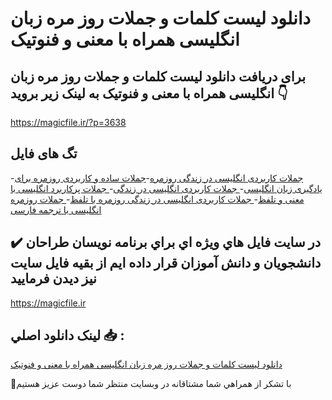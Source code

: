 # دانلود لیست کلمات و جملات روز مره زبان انگلیسی همراه با معنی و فنوتیک

## برای دریافت دانلود لیست کلمات و جملات روز مره زبان انگلیسی همراه با معنی و فنوتیک به لینک زیر بروید 👇

https://magicfile.ir/?p=3638

## تگ های فایل

-[جملات کاربردی انگلیسی در زندگی روزمره](https://magicfile.ir/product/%d9%84%db%8c%d8%b3%d8%aa-%da%a9%d9%84%d9%85%d8%a7%d8%aa-%d8%ac%d9%85%d9%84%d8%a7%d8%aa-%d8%b1%d9%88%d8%b2%d9%85%d8%b1%d9%87-%d8%b2%d8%a8%d8%a7%d9%86-%d8%a7%d9%86%da%af%d9%84%db%8c%d8%b3%db%8c-%d9%85%d8%b9%d9%86%db%8c-%d9%88-%d9%81%d9%86%d9%88%d8%aa%db%8c%da%a9/)-[جملات ساده و کاربردی روزمره برای یادگیری زبان انگلیسی](https://magicfile.ir/product/%d9%84%db%8c%d8%b3%d8%aa-%da%a9%d9%84%d9%85%d8%a7%d8%aa-%d8%ac%d9%85%d9%84%d8%a7%d8%aa-%d8%b1%d9%88%d8%b2%d9%85%d8%b1%d9%87-%d8%b2%d8%a8%d8%a7%d9%86-%d8%a7%d9%86%da%af%d9%84%db%8c%d8%b3%db%8c-%d9%85%d8%b9%d9%86%db%8c-%d9%88-%d9%81%d9%86%d9%88%d8%aa%db%8c%da%a9/)-[  جملات کاربردی انگلیسی در زندگی](https://magicfile.ir/product/%d9%84%db%8c%d8%b3%d8%aa-%da%a9%d9%84%d9%85%d8%a7%d8%aa-%d8%ac%d9%85%d9%84%d8%a7%d8%aa-%d8%b1%d9%88%d8%b2%d9%85%d8%b1%d9%87-%d8%b2%d8%a8%d8%a7%d9%86-%d8%a7%d9%86%da%af%d9%84%db%8c%d8%b3%db%8c-%d9%85%d8%b9%d9%86%db%8c-%d9%88-%d9%81%d9%86%d9%88%d8%aa%db%8c%da%a9/)-[ جملات پرکاربرد انگلیسی با معنی و تلفظ](https://magicfile.ir/product/%d9%84%db%8c%d8%b3%d8%aa-%da%a9%d9%84%d9%85%d8%a7%d8%aa-%d8%ac%d9%85%d9%84%d8%a7%d8%aa-%d8%b1%d9%88%d8%b2%d9%85%d8%b1%d9%87-%d8%b2%d8%a8%d8%a7%d9%86-%d8%a7%d9%86%da%af%d9%84%db%8c%d8%b3%db%8c-%d9%85%d8%b9%d9%86%db%8c-%d9%88-%d9%81%d9%86%d9%88%d8%aa%db%8c%da%a9/)-[ جملات کاربردی انگلیسی در زندگی روزمره با تلفظ](https://magicfile.ir/product/%d9%84%db%8c%d8%b3%d8%aa-%da%a9%d9%84%d9%85%d8%a7%d8%aa-%d8%ac%d9%85%d9%84%d8%a7%d8%aa-%d8%b1%d9%88%d8%b2%d9%85%d8%b1%d9%87-%d8%b2%d8%a8%d8%a7%d9%86-%d8%a7%d9%86%da%af%d9%84%db%8c%d8%b3%db%8c-%d9%85%d8%b9%d9%86%db%8c-%d9%88-%d9%81%d9%86%d9%88%d8%aa%db%8c%da%a9/)-[ جملات روزمره انگلیسی با ترجمه فارسی](https://magicfile.ir/product/%d9%84%db%8c%d8%b3%d8%aa-%da%a9%d9%84%d9%85%d8%a7%d8%aa-%d8%ac%d9%85%d9%84%d8%a7%d8%aa-%d8%b1%d9%88%d8%b2%d9%85%d8%b1%d9%87-%d8%b2%d8%a8%d8%a7%d9%86-%d8%a7%d9%86%da%af%d9%84%db%8c%d8%b3%db%8c-%d9%85%d8%b9%d9%86%db%8c-%d9%88-%d9%81%d9%86%d9%88%d8%aa%db%8c%da%a9/)

## ✔️ در سايت فايل هاي ويژه اي براي برنامه نويسان طراحان دانشجويان و دانش آموزان قرار داده ايم از بقيه فايل سايت نيز ديدن فرماييد

https://magicfile.ir


## لينک دانلود اصلي 📥 :

[دانلود لیست کلمات و جملات روز مره زبان انگلیسی همراه با معنی و فنوتیک](https://magicfile.ir/product/%d9%84%db%8c%d8%b3%d8%aa-%da%a9%d9%84%d9%85%d8%a7%d8%aa-%d8%ac%d9%85%d9%84%d8%a7%d8%aa-%d8%b1%d9%88%d8%b2%d9%85%d8%b1%d9%87-%d8%b2%d8%a8%d8%a7%d9%86-%d8%a7%d9%86%da%af%d9%84%db%8c%d8%b3%db%8c-%d9%85%d8%b9%d9%86%db%8c-%d9%88-%d9%81%d9%86%d9%88%d8%aa%db%8c%da%a9/) 


🙏با تشکر از همراهي شما مشتاقانه در وبسایت منتظر شما دوست عزیز هستیم

